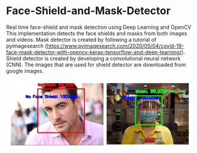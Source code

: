 # Face-Shield-and-Mask-Detector
Real time face-shield and mask detection using Deep Learning and OpenCV
This implementation detects the face shields and masks from both images and videos. 
Mask detector is created by following a tutorial of pyimagesearch (https://www.pyimagesearch.com/2020/05/04/covid-19-face-mask-detector-with-opencv-keras-tensorflow-and-deep-learning/). 
Shield detector is created by developing a convolutional neural network (CNN). The images that are used for shield detector are downloaded from google images. 

![alt text](https://github.com/MayPhu/Face-Shield-and-Mask-Detector/blob/master/Detection.jpg?raw=true)
